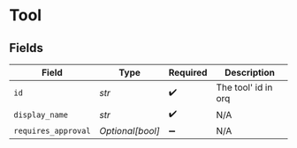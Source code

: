 # Tool


## Fields

| Field               | Type                | Required            | Description         |
| ------------------- | ------------------- | ------------------- | ------------------- |
| `id`                | *str*               | :heavy_check_mark:  | The tool' id in orq |
| `display_name`      | *str*               | :heavy_check_mark:  | N/A                 |
| `requires_approval` | *Optional[bool]*    | :heavy_minus_sign:  | N/A                 |